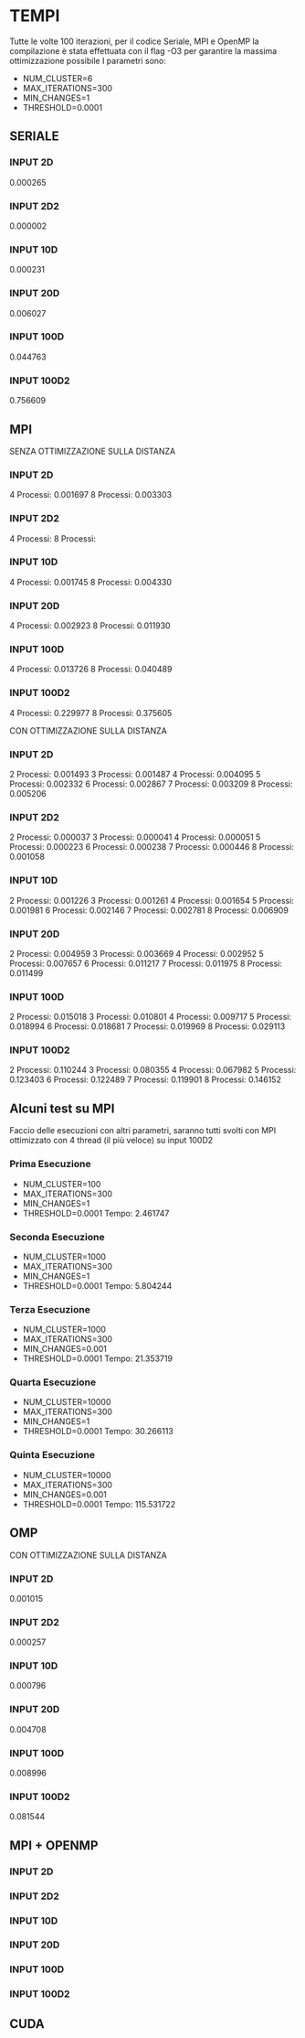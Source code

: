 # TEMPI
Tutte le volte 100 iterazioni, per il codice Seriale, MPI e OpenMP la compilazione è stata effettuata con il flag -O3 per garantire la massima ottimizzazione possibile
I parametri sono: 
- NUM_CLUSTER=6
- MAX_ITERATIONS=300
- MIN_CHANGES=1
- THRESHOLD=0.0001

## SERIALE
### INPUT 2D
0.000265
### INPUT 2D2
0.000002
### INPUT 10D
0.000231
### INPUT 20D
0.006027
### INPUT 100D
0.044763
### INPUT 100D2
0.756609

## MPI
SENZA OTTIMIZZAZIONE SULLA DISTANZA
### INPUT 2D
4 Processi: 0.001697
8 Processi: 0.003303
### INPUT 2D2
4 Processi: 
8 Processi: 
### INPUT 10D
4 Processi: 0.001745
8 Processi: 0.004330
### INPUT 20D
4 Processi: 0.002923
8 Processi: 0.011930
### INPUT 100D
4 Processi: 0.013726
8 Processi: 0.040489
### INPUT 100D2
4 Processi: 0.229977
8 Processi: 0.375605


CON OTTIMIZZAZIONE SULLA DISTANZA
### INPUT 2D
2 Processi: 0.001493
3 Processi: 0.001487
4 Processi: 0.004095
5 Processi: 0.002332
6 Processi: 0.002867
7 Processi: 0.003209
8 Processi: 0.005206
### INPUT 2D2
2 Processi: 0.000037
3 Processi: 0.000041
4 Processi: 0.000051
5 Processi: 0.000223
6 Processi: 0.000238
7 Processi: 0.000446
8 Processi: 0.001058
### INPUT 10D
2 Processi: 0.001226
3 Processi: 0.001261
4 Processi: 0.001654
5 Processi: 0.001981
6 Processi: 0.002146
7 Processi: 0.002781
8 Processi: 0.006909 
### INPUT 20D
2 Processi: 0.004959
3 Processi: 0.003669
4 Processi: 0.002952
5 Processi: 0.007657
6 Processi: 0.011217
7 Processi: 0.011975
8 Processi: 0.011499
### INPUT 100D
2 Processi: 0.015018
3 Processi: 0.010801
4 Processi: 0.009717
5 Processi: 0.018994
6 Processi: 0.018681
7 Processi: 0.019969
8 Processi: 0.029113
### INPUT 100D2
2 Processi: 0.110244
3 Processi: 0.080355
4 Processi: 0.067982
5 Processi: 0.123403
6 Processi: 0.122489
7 Processi: 0.119901
8 Processi: 0.146152

## Alcuni test su MPI
Faccio delle esecuzioni con altri parametri, saranno tutti svolti con MPI ottimizzato con 4 thread (il più veloce) su input 100D2

### Prima Esecuzione
- NUM_CLUSTER=100
- MAX_ITERATIONS=300
- MIN_CHANGES=1
- THRESHOLD=0.0001
Tempo: 2.461747

### Seconda Esecuzione
- NUM_CLUSTER=1000
- MAX_ITERATIONS=300
- MIN_CHANGES=1
- THRESHOLD=0.0001
Tempo: 5.804244

### Terza Esecuzione
- NUM_CLUSTER=1000
- MAX_ITERATIONS=300
- MIN_CHANGES=0.001
- THRESHOLD=0.0001
Tempo: 21.353719

### Quarta Esecuzione
- NUM_CLUSTER=10000
- MAX_ITERATIONS=300
- MIN_CHANGES=1
- THRESHOLD=0.0001
Tempo: 30.266113

### Quinta Esecuzione
- NUM_CLUSTER=10000
- MAX_ITERATIONS=300
- MIN_CHANGES=0.001
- THRESHOLD=0.0001
Tempo: 115.531722
## OMP

CON OTTIMIZZAZIONE SULLA DISTANZA

### INPUT 2D
0.001015
### INPUT 2D2
0.000257
### INPUT 10D
0.000796
### INPUT 20D
0.004708
### INPUT 100D
0.008996
### INPUT 100D2
0.081544

## MPI + OPENMP
### INPUT 2D

### INPUT 2D2

### INPUT 10D

### INPUT 20D

### INPUT 100D

### INPUT 100D2


## CUDA